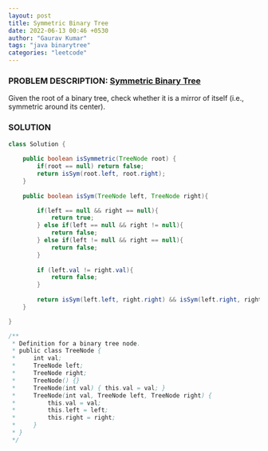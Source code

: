 ```yaml
---
layout: post
title: Symmetric Binary Tree
date: 2022-06-13 00:46 +0530
author: "Gaurav Kumar"
tags: "java binarytree"
categories: "leetcode"
---
```


### PROBLEM DESCRIPTION: [Symmetric Binary Tree](https://leetcode.com/explore/learn/card/data-structure-tree/17/solve-problems-recursively/536/)

Given the root of a binary tree, check whether it is a mirror of itself (i.e., symmetric around its center).

### SOLUTION

```java
class Solution {
    
    public boolean isSymmetric(TreeNode root) {       
        if(root == null) return false;
        return isSym(root.left, root.right);
    }
    
    public boolean isSym(TreeNode left, TreeNode right){

        if(left == null && right == null){
            return true;
        } else if(left == null && right != null){
            return false;
        } else if(left != null && right == null){
            return false;
        }
        
        if (left.val != right.val){
            return false;
        }
        
        return isSym(left.left, right.right) && isSym(left.right, right.left);
    }

}

/**
 * Definition for a binary tree node.
 * public class TreeNode {
 *     int val;
 *     TreeNode left;
 *     TreeNode right;
 *     TreeNode() {}
 *     TreeNode(int val) { this.val = val; }
 *     TreeNode(int val, TreeNode left, TreeNode right) {
 *         this.val = val;
 *         this.left = left;
 *         this.right = right;
 *     }
 * }
 */
```
